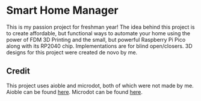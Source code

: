 # Smart Home Manager

This is my passion project for freshman year!
The idea behind this project is to create affordable, but functional ways to automate your home using the power of FDM 3D Printing and the small, but powerful Raspberry Pi Pico along with its RP2040 chip. Implementations are for blind open/closers. 3D designs for this project were created de novo by me.

## Credit
This project uses aioble and microdot, both of which were not made by me.
Aioble can be found [here](https://github.com/micropython/micropython-lib/blob/master/micropython/bluetooth/aioble/README.md).
Microdot can be found [here](https://github.com/miguelgrinberg/microdot).
